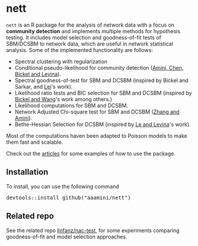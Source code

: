 # nett 

`nett` is an R package for the analysis of network data with a focus on **community detection** and implements multiple methods for hypothesis testing. It includes model selection and goodness-of-fit tests of SBM/DCSBM to network data, which are useful in network statistical analysis. Some of the implemented functionality are follows:
- Spectral clustering with regularization
- Conditional pseudo-likelihood for community detection ([Amini, Chen, Bickel and Levina](https://projecteuclid.org/euclid.aos/1382547514)).
- Spectral goodness-of-test for SBM and DCSBM (inspired by Bickel and Sarkar, and [Lei](https://projecteuclid.org/euclid.aos/1452004791)'s work). 
- Likelihood ratio tests and BIC selection for SBM and DCSBM (inspired by [Bickel and Wang](https://projecteuclid.org/euclid.aos/1494921948)'s work among others.)
- Likelihood computations for SBM and DCSBM.
- Network Adjusted Chi-square test for SBM and DCSBM ([Zhang and Amini](https://arxiv.org/abs/2012.15047)).
- Bethe-Hessian Selection for DCSBM (inspired by [Le and Levina](https://arxiv.org/abs/1507.00827)'s work).

Most of the computations haven been adapted to Poisson models to make them fast and scalable. 

Check out the [articles](https://aaamini.github.io/nett/) for some examples of how to use the package.

## Installation
To install, you can use the following command

<pre>
devtools::install_github("aaamini/nett")
</pre>

## Related repo
See the related repo [linfanz/nac-test](https://github.com/linfanz/nac-test), for some experiments comparing goodness-of-fit and model selection approaches.
